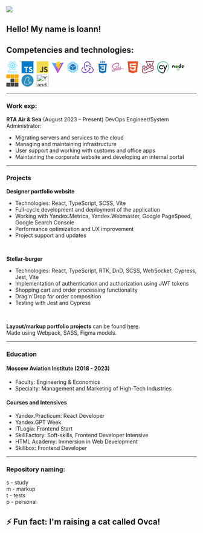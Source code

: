 <img src="https://media.giphy.com/media/Lny6Rw04nsOOc/giphy.gif" width="800"/>

## Hello! My name is Ioann!

## Сompetencies and technologies:

<div>
  <img src="https://github.com/devicons/devicon/blob/master/icons/react/react-original-wordmark.svg" title="React" alt="React" width="32" height="32"/>&nbsp;
  <img src="https://github.com/devicons/devicon/blob/master/icons/typescript/typescript-original.svg" title="TS" alt="TS" width="32" height="32"/>&nbsp;
  <img src="https://github.com/devicons/devicon/blob/master/icons/javascript/javascript-original.svg" title="JS" alt="JS" width="32" height="32"/>&nbsp;
  <img src="https://github.com/devicons/devicon/blob/master/icons/vitejs/vitejs-original.svg" title="ViteJS" alt="ViteJS" width="32" height="32"/>&nbsp;
  <img src="https://github.com/devicons/devicon/blob/master/icons/webpack/webpack-original.svg" title="Webpack" alt="Webpack" width="32" height="32"/>&nbsp;
  <img src="https://github.com/devicons/devicon/blob/master/icons/redux/redux-original.svg" title="Redux" alt="Redux " width="32" height="32"/>&nbsp;
  <img src="https://github.com/devicons/devicon/blob/master/icons/css3/css3-plain-wordmark.svg"  title="CSS3" alt="CSS" width="32" height="32"/>&nbsp;
  <img src="https://github.com/devicons/devicon/blob/master/icons/sass/sass-original.svg"  title="SASS" alt="SASS" width="32" height="32"/>&nbsp;
  <img src="https://github.com/devicons/devicon/blob/master/icons/html5/html5-original.svg" title="HTML5" alt="HTML5" width="32" height="32"/>&nbsp;
  <img src="https://github.com/devicons/devicon/blob/master/icons/jest/jest-plain.svg" title="Jest" alt="Jest" width="32" height="32"/>&nbsp;
  <img src="https://github.com/devicons/devicon/blob/master/icons/cypressio/cypressio-original.svg" title="Cypress" alt="Cypress" width="32" height="32"/>&nbsp;
  <img src="https://github.com/devicons/devicon/blob/master/icons/nodejs/nodejs-original-wordmark.svg" title="NodeJS" alt="NodeJS" width="32" height="32"/>&nbsp;
  <img src="https://github.com/devicons/devicon/blob/master/icons/pnpm/pnpm-original.svg" title="pnpm" alt="pnpm" width="32" height="32"/>&nbsp;
  <img src="https://github.com/devicons/devicon/blob/master/icons/yarn/yarn-original.svg" title="yarn" alt="yarn" width="32" height="32"/>&nbsp;
  <img height="32" width="32" src="https://cdn.simpleicons.org/yandexcloud/white" title="Yandex.Cloud"/>
</div>

<!--<img height="32" width="32" src="https://cdn.simpleicons.org/react/white" title="React"/> <img height="32" width="32" src="https://cdn.simpleicons.org/typescript/white" title="TS"/> <img height="32" width="32" src="https://cdn.simpleicons.org/javascript/white" title="JS"/> <img height="32" width="32" src="https://cdn.simpleicons.org/vite/white" title="vite"/> <img height="32" width="32" src="https://cdn.simpleicons.org/yarn/white" title="Yarn"/> <img height="32" width="32" src="https://cdn.simpleicons.org/webpack/white" title="Webpack"/> <img height="32" width="32" src="https://cdn.simpleicons.org/sass/white" title="SASS"/> <img height="32" width="32" src="https://cdn.simpleicons.org/redux/white" title="Redux"/> <img height="32" width="32" src="https://cdn.simpleicons.org/yandexcloud/white" title="Yandex.Cloud"/> <img height="32" width="32" src="https://cdn.simpleicons.org/cypress/white" title="Cypress"/> <img height="32" width="32" src="https://cdn.simpleicons.org/jest/white" title="Jest"/>

<img src="http://github-profile-summary-cards.vercel.app/api/cards/repos-per-language?username=i0ji&theme=2077&exclude=HTML"/> -->
<hr>

### Work exp:

**RTA Air & Sea** (August 2023 – Present) DevOps Engineer/System Administrator:

- Migrating servers and services to the cloud
- Managing and maintaining infrastructure
- User support and working with customs and office apps
- Maintaining the corporate website and developing an internal portal
<hr>

### Projects

**Designer portfolio website**

- Technologies: React, TypeScript, SCSS, Vite
- Full-cycle development and deployment of the application
- Working with Yandex.Metrica, Yandex.Webmaster, Google PageSpeed, Google Search Console
- Performance optimization and UX improvement
- Project support and updates

<br>

**Stellar-burger**

- Technologies: React, TypeScript, RTK, DnD, SCSS, WebSocket, Cypress, Jest, Vite
- Implementation of authentication and authorization using JWT tokens
- Shopping cart and order processing functionality
- Drag'n'Drop for order composition
- Testing with Jest and Cypress

<br>

**Layout/markup portfolio projects** can be found <a href="https://github.com/i0ji?tab=repositories">here</a>.<br>
Made using Webpack, SASS, Figma models.

<hr>

### Education

#### **Moscow Aviation Institute** (2018 - 2023)

- Faculty: Engineering & Economics
- Specialty: Management and Marketing of High-Tech Industries

#### Courses and Intensives

- Yandex.Practicum: React Developer
- Yandex.GPT Week
- ITLogia: Frontend Start
- SkillFactory: Soft-skills, Frontend Developer Intensive
- HTML Academy: Immersion in Web Development
- Skillbox: Frontend Developer

<hr>

### Repository naming:

s - study<br>
m - markup<br>
t - tests<br>
p - personal<br>

## ⚡ Fun fact: **I'm raising a cat called Ovca!**

<!--[![trophy](https://github-profile-trophy.vercel.app/?username=ryo-ma)](https://github.com/i0ji/github-profile-trophy)
[![GitHub Streak](https://github-readme-streak-stats.herokuapp.com/?user=i0ji)](https://git.io/streak-stats)
Info GH: [![Top Langs](https://github-readme-stats.vercel.app/api/top-langs/?username=i0ji&layout=compact)](https://github.com/i0ji/github-readme-stats)
Info CW: [![codewars](https://www.codewars.com/users/i0ji/badges/micro)](https://www.codewars.com/users/i0ji)


![Jokes Card](https://readme-jokes.vercel.app/api)

[![Telegram](https://img.shields.io/badge/Telegram-blue)](https://t.me/Ivan_Vasilevich)-->
